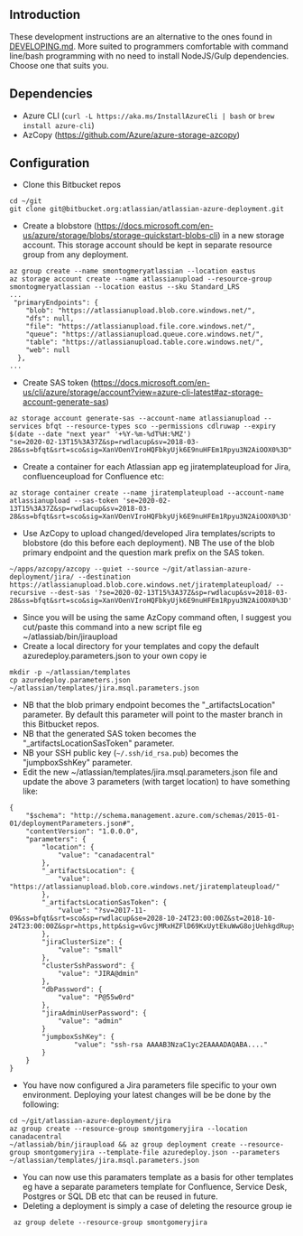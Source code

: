 ## Introduction
These development instructions are an alternative to the ones found in [DEVELOPING.md](DEVELOPING.md). More suited to programmers comfortable with command line/bash programming with no need to install NodeJS/Gulp dependencies. Choose one that suits you.


## Dependencies  
* Azure CLI (`curl -L https://aka.ms/InstallAzureCli | bash` or `brew install azure-cli`)  
* AzCopy (https://github.com/Azure/azure-storage-azcopy)  


## Configuration  
* Clone this Bitbucket repos  
```
cd ~/git
git clone git@bitbucket.org:atlassian/atlassian-azure-deployment.git
``` 
* Create a blobstore (https://docs.microsoft.com/en-us/azure/storage/blobs/storage-quickstart-blobs-cli) in a new storage account. This storage account should be kept in separate resource group from any deployment.   
```
az group create --name smontogmeryatlassian --location eastus
az storage account create --name atlassianupload --resource-group smontogmeryatlassian --location eastus --sku Standard_LRS
...
 "primaryEndpoints": {
    "blob": "https://atlassianupload.blob.core.windows.net/",
    "dfs": null,
    "file": "https://atlassianupload.file.core.windows.net/",
    "queue": "https://atlassianupload.queue.core.windows.net/",
    "table": "https://atlassianupload.table.core.windows.net/",
    "web": null
  },
...
```
* Create SAS token (https://docs.microsoft.com/en-us/cli/azure/storage/account?view=azure-cli-latest#az-storage-account-generate-sas)  
```
az storage account generate-sas --account-name atlassianupload --services bfqt --resource-types sco --permissions cdlruwap --expiry $(date --date "next year" '+%Y-%m-%dT%H:%MZ')
"se=2020-02-13T15%3A37Z&sp=rwdlacup&sv=2018-03-28&ss=bfqt&srt=sco&sig=XanVOenVIroHQFbkyUjk6E9nuHFEm1Rpyu3N2AiOOX0%3D"
```
* Create a container for each Atlassian app eg jiratemplateupload for Jira, confluenceupload for Confluence etc:  
```
az storage container create --name jiratemplateupload --account-name atlassianupload --sas-token 'se=2020-02-13T15%3A37Z&sp=rwdlacup&sv=2018-03-28&ss=bfqt&srt=sco&sig=XanVOenVIroHQFbkyUjk6E9nuHFEm1Rpyu3N2AiOOX0%3D'
```
* Use AzCopy to upload changed/developed Jira templates/scripts to blobstore (do this before each deployment). NB The use of the blob primary endpoint and the question mark prefix on the SAS token.  
```
~/apps/azcopy/azcopy --quiet --source ~/git/atlassian-azure-deployment/jira/ --destination https://atlassianupload.blob.core.windows.net/jiratemplateupload/ --recursive --dest-sas '?se=2020-02-13T15%3A37Z&sp=rwdlacup&sv=2018-03-28&ss=bfqt&srt=sco&sig=XanVOenVIroHQFbkyUjk6E9nuHFEm1Rpyu3N2AiOOX0%3D'
```
* Since you will be using the same AzCopy command often, I suggest you cut/paste this command into a new script file eg ~/atlassiab/bin/jiraupload  
* Create a local directory for your templates and copy the default azuredeploy.parameters.json to your own copy ie  
```
mkdir -p ~/atlassian/templates
cp azuredeploy.parameters.json ~/atlassian/templates/jira.msql.parameters.json
```
* NB that the blob primary endpoint becomes the "_artifactsLocation" parameter. By default this parameter will point to the master branch in this Bitbucket repos.  
* NB that the generated SAS token becomes the "_artifactsLocationSasToken" parameter.  
* NB your SSH public key (`~/.ssh/id_rsa.pub`) becomes the "jumpboxSshKey" parameter.  
* Edit the new ~/atlassian/templates/jira.msql.parameters.json file and update the above 3 parameters (with target location) to have something like:  
```
{
    "$schema": "http://schema.management.azure.com/schemas/2015-01-01/deploymentParameters.json#",
    "contentVersion": "1.0.0.0",
    "parameters": {
        "location": {
            "value": "canadacentral"
        },
        "_artifactsLocation": {
            "value": "https://atlassianupload.blob.core.windows.net/jiratemplateupload/"
        },
        "_artifactsLocationSasToken": {
            "value": "?sv=2017-11-09&ss=bfqt&srt=sco&sp=rwdlacup&se=2028-10-24T23:00:00Z&st=2018-10-24T23:00:00Z&spr=https,http&sig=vGvcjMRxHZFlD69KxUytEkuWwG8ojUehkgdRupyLVME%3D"
        },
        "jiraClusterSize": {
            "value": "small"
        },
        "clusterSshPassword": {
            "value": "JIRA@dmin"
        },
        "dbPassword": {
            "value": "P@55w0rd"
        },
        "jiraAdminUserPassword": {
            "value": "admin"
        }
        "jumpboxSshKey": {
                "value": "ssh-rsa AAAAB3NzaC1yc2EAAAADAQABA...."
        }
    }
}
```
* You have now configured a Jira parameters file specific to your own environment. Deploying your latest changes will be be done by the following:  
```
cd ~/git/atlassian-azure-deployment/jira
az group create --resource-group smontgomeryjira --location canadacentral
~/atlassiab/bin/jiraupload && az group deployment create --resource-group smontgomeryjira --template-file azuredeploy.json --parameters ~/atlassian/templates/jira.msql.parameters.json
```
* You can now use this paramaters template as a basis for other templates eg have a separate parameters template for Confluence, Service Desk, Postgres or SQL DB etc that can be reused in future.  
* Deleting a deployment is simply a case of deleting the resource group ie  
```
 az group delete --resource-group smontgomeryjira 
```

